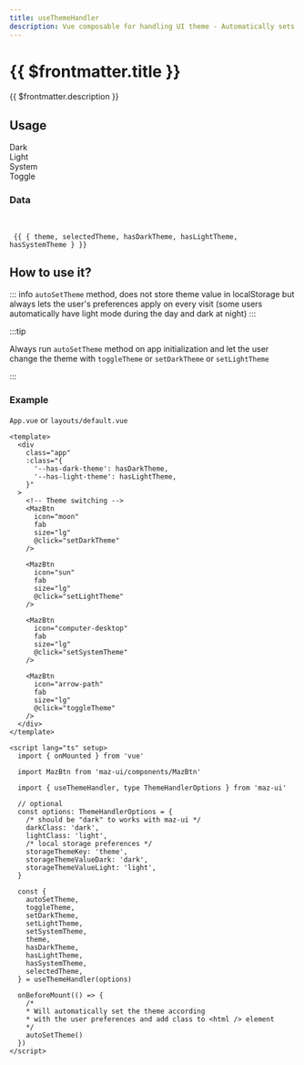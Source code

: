 ```yaml
---
title: useThemeHandler
description: Vue composable for handling UI theme - Automatically sets dark and light theme and switches between them
---
```


# {{ $frontmatter.title }}

{{ $frontmatter.description }}

## Usage

<div class="maz-flex maz-gap-4">
  <div class="maz-flex maz-flex-center maz-flex-col maz-text-center maz-gap-2">
    <span>Dark</span>
    <MazBtn
      icon="moon"
      fab
      :color="hasDarkTheme ? 'secondary' : 'primary'"
      :class="theme === 'dark' ? '!maz-outline !maz-outline-offset-2 !maz-outline-secondary' : ''"
      size="lg"
      @click="setDarkTheme"
    />
  </div>
  <div class="maz-flex maz-flex-center maz-flex-col maz-text-center maz-gap-2">
    <span>Light</span>
    <MazBtn
      icon="sun"
      fab
      :color="hasLightTheme ? 'secondary' : 'primary'"
      :class="theme === 'light' ? '!maz-outline !maz-outline-offset-2 !maz-outline-secondary' : ''"
      size="lg"
      @click="setLightTheme"
    />
  </div>
  <div class="maz-flex maz-flex-center maz-flex-col maz-text-center maz-gap-2">
    <span>System</span>
    <MazBtn
      icon="computer-desktop"
      fab
      :color="hasSystemTheme ? 'secondary' : 'primary'"
      size="lg"
      @click="setSystemTheme"
    />
  </div>
  <div class="maz-flex maz-flex-center maz-flex-col maz-text-center maz-gap-2">
    <span>Toggle</span>
    <MazBtn
      icon="arrow-path"
      fab
      size="lg"
      @click="toggleTheme"
    />
  </div>
</div>

### Data

<br />

<code>
 {{ { theme, selectedTheme, hasDarkTheme, hasLightTheme, hasSystemTheme } }}
</code>

## How to use it?

::: info
`autoSetTheme` method, does not store theme value in localStorage but always lets the user's preferences apply on every visit (some users automatically have light mode during the day and dark at night)
:::

:::tip

Always run `autoSetTheme` method on app initialization and let the user change the theme with `toggleTheme` or `setDarkTheme` or `setLightTheme`

:::

### Example

`App.vue` or `layouts/default.vue`

```vue
<template>
  <div
    class="app"
    :class="{
      '--has-dark-theme': hasDarkTheme,
      '--has-light-theme': hasLightTheme,
    }"
  >
    <!-- Theme switching -->
    <MazBtn
      icon="moon"
      fab
      size="lg"
      @click="setDarkTheme"
    />

    <MazBtn
      icon="sun"
      fab
      size="lg"
      @click="setLightTheme"
    />

    <MazBtn
      icon="computer-desktop"
      fab
      size="lg"
      @click="setSystemTheme"
    />

    <MazBtn
      icon="arrow-path"
      fab
      size="lg"
      @click="toggleTheme"
    />
  </div>
</template>

<script lang="ts" setup>
  import { onMounted } from 'vue'

  import MazBtn from 'maz-ui/components/MazBtn'

  import { useThemeHandler, type ThemeHandlerOptions } from 'maz-ui'

  // optional
  const options: ThemeHandlerOptions = {
    /* should be "dark" to works with maz-ui */
    darkClass: 'dark',
    lightClass: 'light',
    /* local storage preferences */
    storageThemeKey: 'theme',
    storageThemeValueDark: 'dark',
    storageThemeValueLight: 'light',
  }

  const {
    autoSetTheme,
    toggleTheme,
    setDarkTheme,
    setLightTheme,
    setSystemTheme,
    theme,
    hasDarkTheme,
    hasLightTheme,
    hasSystemTheme,
    selectedTheme,
  } = useThemeHandler(options)

  onBeforeMount(() => {
    /*
    * Will automatically set the theme according
    * with the user preferences and add class to <html /> element
    */
    autoSetTheme()
  })
</script>
```

<script lang="ts" setup>
  import { onMounted } from 'vue'

  import { useThemeHandler, type ThemeHandlerOptions } from 'maz-ui'

  // optional
  const options: ThemeHandlerOptions = {
    darkClass: 'dark',
    lightClass: 'light',
    storageThemeKey: 'theme',
    storageThemeValueDark: 'dark',
    storageThemeValueLight: 'light',
    storageThemeValueSystem: 'system',
  }

  const {
    autoSetTheme,
    toggleTheme,
    setDarkTheme,
    setLightTheme,
    setSystemTheme,
    theme,
    hasDarkTheme,
    hasLightTheme,
    hasSystemTheme,
    internalTheme,
    selectedTheme,
  } = useThemeHandler(options)

  onMounted(() => {
    autoSetTheme()
  })
</script>
